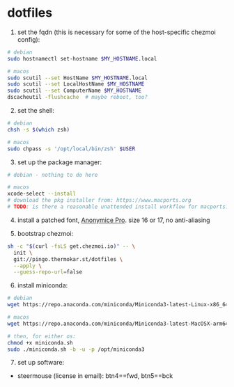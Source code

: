 # dotfiles

1) set the fqdn (this is necessary for some of the host-specific chezmoi config):

```bash
# debian
sudo hostnamectl set-hostname $MY_HOSTNAME.local

# macos
sudo scutil --set HostName $MY_HOSTNAME.local
sudo scutil --set LocalHostName $MY_HOSTNAME
sudo scutil --set ComputerName $MY_HOSTNAME
dscacheutil -flushcache  # maybe reboot, too?
```

2) set the shell:

```bash
# debian
chsh -s $(which zsh)

# macos
sudo chpass -s '/opt/local/bin/zsh' $USER
```

3) set up the package manager:

```bash
# debian - nothing to do here

# macos
xcode-select --install
# download the pkg installer from: https://www.macports.org
# TODO: is there a reasonable unattended install workflow for macports?
```

4) install a patched font, [Anonymice Pro](https://www.nerdfonts.com/font-downloads). size 16 or 17, no anti-aliasing

5) bootstrap chezmoi:

```bash
sh -c "$(curl -fsLS get.chezmoi.io)" -- \
  init \
  git://pingo.thermokar.st/dotfiles \
  --apply \
  --guess-repo-url=false
```

6) install miniconda:

```bash
# debian
wget https://repo.anaconda.com/miniconda/Miniconda3-latest-Linux-x86_64.sh -O miniconda.sh

# macos
wget https://repo.anaconda.com/miniconda/Miniconda3-latest-MacOSX-arm64.sh -O miniconda.sh

# then, for either os:
chmod +x miniconda.sh
sudo ./miniconda.sh -b -u -p /opt/miniconda3
```

7) set up software:

- steermouse (license in email): btn4==fwd, btn5==bck
